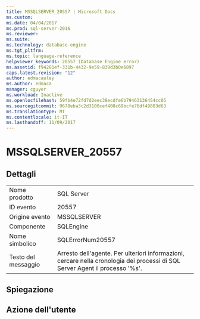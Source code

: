 ```yaml
---
title: MSSQLSERVER_20557 | Microsoft Docs
ms.custom: 
ms.date: 04/04/2017
ms.prod: sql-server-2016
ms.reviewer: 
ms.suite: 
ms.technology: database-engine
ms.tgt_pltfrm: 
ms.topic: language-reference
helpviewer_keywords: 20557 (Database Engine error)
ms.assetid: f94281ef-331b-4432-9e59-839d3b0e6897
caps.latest.revision: "12"
author: edmacauley
ms.author: edmaca
manager: cguyer
ms.workload: Inactive
ms.openlocfilehash: 59fb4e72fd7d2eec38ecdfe6b79463136454cc05
ms.sourcegitcommit: 9678eba3c2d3100cef408c69bcfe76df49803d63
ms.translationtype: MT
ms.contentlocale: it-IT
ms.lasthandoff: 11/09/2017
---
```

# <a name="mssqlserver20557"></a>MSSQLSERVER_20557
  
## <a name="details"></a>Dettagli  
  
|||  
|-|-|  
|Nome prodotto|SQL Server|  
|ID evento|20557|  
|Origine evento|MSSQLSERVER|  
|Componente|SQLEngine|  
|Nome simbolico|SQLErrorNum20557|  
|Testo del messaggio|Arresto dell'agente. Per ulteriori informazioni, cercare nella cronologia dei processi di SQL Server Agent il processo '%s'.|  
  
## <a name="explanation"></a>Spiegazione  
  
## <a name="user-action"></a>Azione dell'utente  
